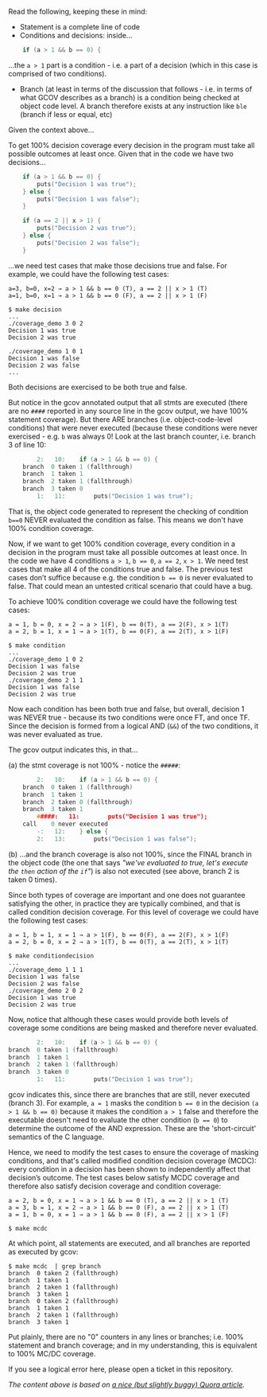 
Read the following, keeping these in mind:

- Statement is a complete line of code
- Conditions and decisions: inside...

```c
    if (a > 1 && b == 0) { 
```

...the `a > 1` part is a condition - i.e. a part of a decision 
(which in this case is comprised of two conditions).

- Branch (at least in terms of the discussion that follows - i.e. in terms
  of what GCOV describes as a branch) is a condition being checked at object
  code level. A branch therefore exists at any instruction like `ble` (branch
  if less or equal, etc)

Given the context above...

To get 100% decision coverage every decision in the program must take all
possible outcomes at least once. Given that in the code we have two decisions...

```c
    if (a > 1 && b == 0) { 
        puts("Decision 1 was true");
    } else {
        puts("Decision 1 was false");
    } 

    if (a == 2 || x > 1) { 
        puts("Decision 2 was true");
    } else {
        puts("Decision 2 was false");
    } 
```

...we need test cases that make those decisions true and false.  For example, we
could have the following test cases:

    a=3, b=0, x=2 → a > 1 && b == 0 (T), a == 2 || x > 1 (T)
    a=1, b=0, x=1 → a > 1 && b == 0 (F), a == 2 || x > 1 (F)

    $ make decision
    ...
    ./coverage_demo 3 0 2
    Decision 1 was true
    Decision 2 was true

    ./coverage_demo 1 0 1
    Decision 1 was false
    Decision 2 was false
    ...
    
Both decisions are exercised to be both true and false.

But notice in the gcov annotated output that all stmts are executed (there are
no `####` reported in any source line in the gcov output, we have 100%
statement coverage).  But there ARE branches (i.e. object-code-level
conditions) that were never executed (because these conditions were never
exercised - e.g. `b` was always 0! Look at the last branch counter, i.e. branch
3 of line 10:

```c
        2:   10:    if (a > 1 && b == 0) {
    branch  0 taken 1 (fallthrough)
    branch  1 taken 1
    branch  2 taken 1 (fallthrough)
    branch  3 taken 0
        1:   11:        puts("Decision 1 was true");
```

That is, the object code generated to represent the checking of condition `b==0`
NEVER evaluated the condition as false. This means we don't have 100% condition
coverage.

Now, if we want to get 100% condition coverage, every condition in a decision
in the program must take all possible outcomes at least once. In the code we
have 4 conditions `a > 1`, `b == 0`, `a == 2`, `x > 1`. We need test cases that make
all 4 of the conditions true and false. The previous test cases don’t suffice
because e.g. the condition `b == 0` is never evaluated to false. That could mean
an untested critical scenario that could have a bug. 

To achieve 100% condition coverage we could have the following test cases:

    a = 1, b = 0, x = 2 → a > 1(F), b == 0(T), a == 2(F), x > 1(T)
    a = 2, b = 1, x = 1 → a > 1(T), b == 0(F), a == 2(T), x > 1(F)

    $ make condition
    ...
    ./coverage_demo 1 0 2
    Decision 1 was false
    Decision 2 was true
    ./coverage_demo 2 1 1
    Decision 1 was false
    Decision 2 was true

Now each condition has been both true and false, but overall, decision 1
was NEVER true - because its two conditions were once FT, and once TF.
Since the decision is formed from a logical AND (`&&`) of the two conditions,
it was never evaluated as true.

The gcov output indicates this, in that...

(a) the stmt coverage is not 100% - notice the `#####`:

```c
        2:   10:    if (a > 1 && b == 0) {
    branch  0 taken 1 (fallthrough)
    branch  1 taken 1
    branch  2 taken 0 (fallthrough)
    branch  3 taken 1
        #####:   11:        puts("Decision 1 was true");
    call    0 never executed
        -:   12:    } else {
        2:   13:        puts("Decision 1 was false");
```

(b) ...and the branch coverage is also not 100%, since the FINAL branch
in the object code (the one that says *"we've evaluated to true,
let's execute the `then` action of the `if`"*) is also not executed
(see above, branch 2 is taken 0 times).

Since both types of coverage are important and one does not guarantee
satisfying the other, in practice they are typically combined, and that is
called condition decision coverage. For this level of coverage we could have
the following test cases:

    a = 1, b = 1, x = 1 → a > 1(F), b == 0(F), a == 2(F), x > 1(F)
    a = 2, b = 0, x = 2 → a > 1(T), b == 0(T), a == 2(T), x > 1(T)

    $ make conditiondecision
    ...
    ./coverage_demo 1 1 1
    Decision 1 was false
    Decision 2 was false
    ./coverage_demo 2 0 2
    Decision 1 was true
    Decision 2 was true

Now, notice that although these cases would provide both levels of coverage
some conditions are being masked and therefore never evaluated.

```c
        2:   10:    if (a > 1 && b == 0) { 
branch  0 taken 1 (fallthrough)
branch  1 taken 1
branch  2 taken 1 (fallthrough)
branch  3 taken 0
        1:   11:        puts("Decision 1 was true");
```

gcov indicates this, since there are branches that are still, never executed
(branch 3). For example, `a = 1` masks the condition `b == 0` in the decision
`(a > 1 && b == 0)` because it makes the condition `a > 1` false and therefore
the executable doesn't need to evaluate the other condition (`b == 0`) to
determine the outcome of the AND expression. These are the 'short-circuit'
semantics of the C language.

Hence, we need to modify the test cases to ensure the coverage of masking
conditions, and that's called modified condition decision coverage (MCDC):
every condition in a decision has been shown to independently affect that
decision’s outcome. The test cases below satisfy MCDC coverage and therefore
also satisfy decision coverage and condition coverage:

    a = 2, b = 0, x = 1 → a > 1 && b == 0 (T), a == 2 || x > 1 (T)
    a = 3, b = 1, x = 2 → a > 1 && b == 0 (F), a == 2 || x > 1 (T)
    a = 1, b = 0, x = 1 → a > 1 && b == 0 (F), a == 2 || x > 1 (F)

    $ make mcdc

At which point, all statements are executed, and all branches are reported
as executed by gcov:

    $ make mcdc  | grep branch
    branch  0 taken 2 (fallthrough)
    branch  1 taken 1
    branch  2 taken 1 (fallthrough)
    branch  3 taken 1
    branch  0 taken 2 (fallthrough)
    branch  1 taken 1
    branch  2 taken 1 (fallthrough)
    branch  3 taken 1

Put plainly, there are no "0" counters in any lines or branches; i.e. 100%
statement and branch coverage; and in my understanding, this is equivalent to
100% MC/DC coverage.

If you see a logical error here, please open a ticket in this repository.

*The content above is based on [a nice (but slightly buggy) Quora article](https://www.quora.com/What-is-the-difference-between-decision-coverage-and-condition-coverage-when-it-comes-to-code-coverage).*
